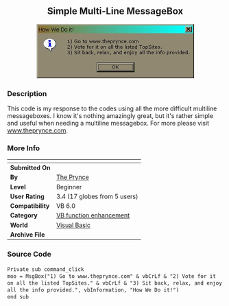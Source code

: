 ﻿<div align="center">

## Simple Multi\-Line MessageBox

<img src="PIC20021191325151259.jpg">
</div>

### Description

This code is my response to the codes using all the more difficult multiline messageboxes. I know it's nothing amazingly great, but it's rather simple and useful when needing a multiline messagebox. For more please visit www.theprynce.com.
 
### More Info
 


<span>             |<span>
---                |---
**Submitted On**   |
**By**             |[The Prynce](https://github.com/Planet-Source-Code/PSCIndex/blob/master/ByAuthor/the-prynce.md)
**Level**          |Beginner
**User Rating**    |3.4 (17 globes from 5 users)
**Compatibility**  |VB 6\.0
**Category**       |[VB function enhancement](https://github.com/Planet-Source-Code/PSCIndex/blob/master/ByCategory/vb-function-enhancement__1-25.md)
**World**          |[Visual Basic](https://github.com/Planet-Source-Code/PSCIndex/blob/master/ByWorld/visual-basic.md)
**Archive File**   |[](https://github.com/Planet-Source-Code/the-prynce-simple-multi-line-messagebox__1-30956/archive/master.zip)





### Source Code

```
Private sub command_click
moo = MsgBox("1) Go to www.theprynce.com" & vbCrLf & "2) Vote for it on all the listed TopSites." & vbCrLf & "3) Sit back, relax, and enjoy all the info provided.", vbInformation, "How We Do it!")
end sub
```

